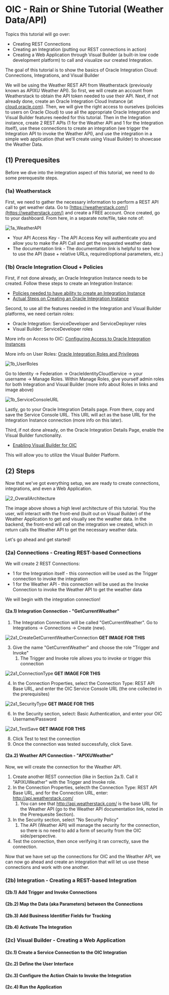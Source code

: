# OIC - Rain or Shine Tutorial (Weather Data/API)

Topics this tutorial will go over:
* Creating REST Connections
* Creating an Integration (putting our REST connections in action)
* Creating a Web Application through Visual Builder (a built-in low code development platform) to call and visualize our created Integration.

The goal of this tutorial is to show the basics of Oracle Integration Cloud: Connections, Integrations, and Visual Builder

We will be using the Weather REST API from Weatherstack (previously known as APIXU Weather API). So first, we will create an account from Weatherstack to obtain the API token needed to use their API. Next, if not already done, create an Oracle Integration Cloud Instance (at [cloud.oracle.com](https://www.oracle.com/cloud/sign-in.html?redirect_uri=https%3A%2F%2Fcloud.oracle.com%2F)). Then, we will give the right access to ourselves (policies to users on Oracle Cloud) to use all the appropriate Oracle Integration and Visual Builder features needed for this tutorial. Then in the Integration instance, create 2 REST APIs (1 for the Weather API and 1 for the Integration itself), use these connections to create an integration (we trigger the Integration API to invoke the Weather API), and use the integration in a simple web application (that we'll create using Visual Builder) to showcase the Weather Data.

## (1) Prerequesites
Before we dive into the integration aspect of this tutorial, we need to do some prerequesite steps.

### (1a) Weatherstack
First, we need to gather the necessary information to perform a REST API call to get weather data. Go to [https://weatherstack.com/](https://weatherstack.com/) and create a FREE account. Once created, go to your dashboard. From here, in a separate note/file, take note of:

![1a_WeatherAPI]()

* Your API Access Key - The API Access Key will authenticate you and allow you to make the API Call and get the requested weather data
* The documentation link - The documentation link is helpful to see how to use the API (base + relative URLs, required/optional parameters, etc.)

### (1b) Oracle Integration Cloud + Policies
First, if not done already, an Oracle Integration Instance needs to be created.
Follow these steps to create an Integration Instance:
* [Policies needed to have ability to create an Integration Instance](https://docs.oracle.com/en/cloud/paas/integration-cloud/oracle-integration-oci/iam-policy-permissions.html)
* [Actual Steps on Creating an Oracle Integration Instance ](https://docs.oracle.com/en-us/iaas/integration/doc/creating-oracle-integration-instance.html#GUID-930F40E8-5149-4091-9CDA-8E05C8449BA6)

Second, to use all the features needed in the Integration and Visual Builder platforms, we need certain roles:

* Oracle Integration: ServiceDeveloper and ServiceDeployer roles
* Visual Builder: ServiceDeveloper roles

More info on Access to OIC: [Configuring Access to Oracle Integration Instances](https://docs.oracle.com/en-us/iaas/integration/doc/configuring-access-oracle-integration-instances.html)

More info on User Roles: [Oracle Integration Roles and Privileges](https://docs.oracle.com/en/cloud/paas/integration-cloud/integration-cloud-auton/oracle-integration-cloud-roles-and-privileges.html#GUID-356C84F7-3AE7-4CB0-A5E4-40A4731873EE)

![1b_UserRoles]()

Go to Identity -> Federation -> OracleIdentityCloudService -> your username -> Manage Roles.
Within Manage Roles, give yourself admin roles for both Integration and Visual Builder (more info about Roles in links and image above)

![1b_ServiceConsoleURL]()

Lastly, go to your Oracle Integration Details page. From there, copy and save the Service Console URL. This URL will act as the base URL for the Integration Instance connection (more info on this later).

Third, if not done already, on the Oracle Integration Details Page, enable the Visual Builder functionality.
* [Enabling Visual Builder for OIC](https://docs.oracle.com/en/cloud/paas/integration-cloud/visual-admin/administering-oracle-visual-builder-oracle-integration.pdf#unique_15)

This will allow you to utilize the Visual Builder Platform.

## (2) Steps
Now that we've got everything setup, we are ready to create connections, integrations, and even a Web Application.

![2_OverallArchitecture]()

The image above shows a high level architecture of this tutorial. You the user, will interact with the front-end (built out on Visual Builder) of the Weather Application to get and visually see the weather data. In the backend, the front-end will call on the integration we created, which in return calls the Weather API to get the necessary weather data.

Let's go ahead and get started!

### (2a) Connections - Creating REST-based Connections
We will create 2 REST Connections:
* 1 for the Integration itself - this connection will be used as the Trigger connection to invoke the integration
* 1 for the Weather API - this connection will be used as the Invoke Connection to invoke the Weather API to get the weather data

We will begin with the integration connection!

#### (2a.1) Integration Connection - "GetCurrentWeather"
1. The Integration Connection will be called "GetCurrentWeather". Go to Integrations -> Connections -> Create (new).

![2a1_CreateGetCurrentWeatherConnection]() **GET IMAGE FOR THIS**

3. Give the name "GetCurrentWeather" and choose the role "Trigger and Invoke"
   1. The Trigger and Invoke role allows you to invoke or trigger this connection

![2a1_ConnectionType]() **GET IMAGE FOR THIS**

4. In the Connection Properties, select the Connection Type: REST API Base URL, and enter the OIC Service Console URL (the one collected in the prerequisites)

![2a1_SecurityType]() **GET IMAGE FOR THIS**

6. In the Security section, select: Basic Authentication, and enter your OIC Username/Password

![2a1_TestSave]() **GET IMAGE FOR THIS**

8. Click Test to test the connection
9. Once the connection was tested successfully, click Save.

#### (2a.2) Weather API Connection - "APIXUWeather"
Now, we will create the connection for the Weather API.

1. Create another REST connection (like in Section 2a.1). Call it "APIXUWeather" with the Trigger and Invoke role.
2. In the Connection Properties, selecth the Connection Type: REST API Base URL, and for the Connection URL, enter: http://api.weatherstack.com/
   1. You can see that http://api.weatherstack.com/ is the base URL for the Weather API (go to the Weather API documentation link, noted in the Prerequesite Section).
3. In the Security section, select "No Security Policy"
   1. The API (Weather API) will manage the security for the connection, so there is no need to add a form of security from the OIC side/perspective.
4. Test the connection, then once verifying it ran correctly, save the connection.


Now that we have set up the connections for OIC and the Weather API, we can now go ahead and create an integration that will let us use these connections and work with one another.

### (2b) Integration - Creating a REST-based Integration
#### (2b.1) Add Trigger and Invoke Connections
#### (2b.2) Map the Data (aka Parameters) between the Connections
#### (2b.3) Add Business Identifier Fields for Tracking
#### (2b.4) Activate The Integration

### (2c) Visual Builder - Creating a Web Application
#### (2c.1) Create a Service Connection to the OIC Integration
#### (2c.2) Define the User Interface
#### (2c.3) Configure the Action Chain to Invoke the Integration
#### (2c.4) Run the Application


